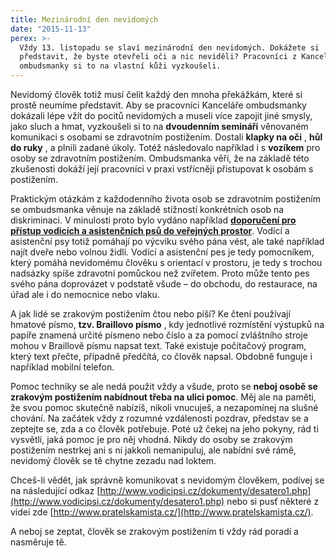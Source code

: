 ```yaml
---
title: Mezinárodní den nevidomých
date: "2015-11-13"
perex: >-
  Vždy 13. listopadu se slaví mezinárodní den nevidomých. Dokážete si
  představit, že byste otevřeli oči a nic neviděli? Pracovníci z Kanceláře
  ombudsmanky si to na vlastní kůži vyzkoušeli.
---
```




Nevidomý člověk totiž musí čelit každý den mnoha překážkám, které si prostě neumíme představit. Aby se pracovníci Kanceláře ombudsmanky dokázali lépe vžít do pocitů nevidomých a museli více zapojit jiné smysly, jako sluch a hmat, vyzkoušeli si to na **dvoudenním semináři** věnovaném komunikaci s osobami se zdravotním postižením. Dostali **klapky na oči** , **hůl do ruky** , a plnili zadané úkoly. Totéž následovalo například i s **vozíkem** pro osoby se zdravotním postižením. Ombudsmanka věří, že na základě této zkušenosti dokáží její pracovníci v praxi vstřícněji přistupovat k osobám s postižením. 



Praktickým otázkám z každodenního života osob se zdravotním postižením se ombudsmanka věnuje na základě stížností konkrétních osob na diskriminaci. V minulosti proto bylo vydáno například **[doporučení pro přístup vodicích a asistenčních psů do veřejných prostor](http://www.ochrance.cz/fileadmin/user_upload/DISKRIMINACE/Doporuceni/31-10-DIS-JKV_doporuceni-psi.pdf)**. Vodící a asistenční psy totiž pomáhají po výcviku svého pána vést, ale také například najít dveře nebo volnou židli. Vodící a asistenční pes je tedy pomocníkem, který pomáhá nevidomému člověku s orientací v prostoru, je tedy s trochou nadsázky spíše zdravotní pomůckou než zvířetem. Proto může tento pes svého pána doprovázet v podstatě všude – do obchodu, do restaurace, na úřad ale i do nemocnice nebo vlaku. 



A jak lidé se zrakovým postižením čtou nebo píší? Ke čtení používají hmatové písmo, **tzv. Braillovo písmo** , kdy jednotlivé rozmístění výstupků na papíře znamená určité písmeno nebo číslo a za pomocí zvláštního stroje mohou v Braillově písmu napsat text. Také existuje počítačový program, který text přečte, případně předčítá, co člověk napsal. Obdobně funguje i například mobilní telefon. 



Pomoc techniky se ale nedá použit vždy a všude, proto se **neboj osobě se zrakovým postižením nabídnout třeba na ulici pomoc**. Měj ale na paměti, že svou pomoc skutečně nabízíš, nikoli vnucuješ, a nezapomínej na slušné chování. Na začátek vždy z rozumné vzdálenosti pozdrav, představ se a zeptejte se, zda a co člověk potřebuje. Poté už čekej na jeho pokyny, rád ti vysvětlí, jaká pomoc je pro něj vhodná. Nikdy do osoby se zrakovým postižením nestrkej ani s ní jakkoli nemanipuluj, ale nabídni své rámě, nevidomý člověk se tě chytne zezadu nad loktem. 



Chceš-li vědět, jak správně komunikovat s nevidomým člověkem, podívej se na následující odkaz [http://www.vodicipsi.cz/dokumenty/desatero1.php](http://www.vodicipsi.cz/dokumenty/desatero1.php) nebo si pusť některé z videí zde [http://www.pratelskamista.cz/](http://www.pratelskamista.cz/).



A neboj se zeptat, člověk se zrakovým postižením ti vždy rád poradí a nasměruje tě. 



